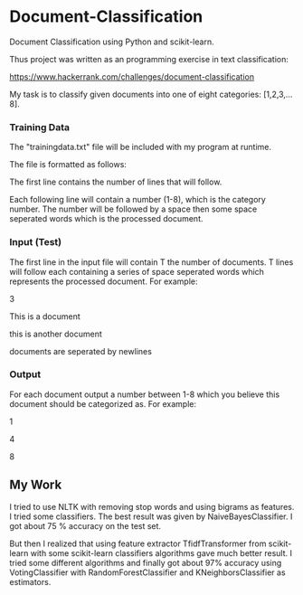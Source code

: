 # Document-Classification
Document Classification using Python and scikit-learn.

Thus project was written as an programming exercise in text classification:

https://www.hackerrank.com/challenges/document-classification


My task is to classify given documents into one of eight categories: [1,2,3,…8].

### Training Data

The "trainingdata.txt" file will be included with my program at runtime.

The file is formatted as follows:

The first line contains the number of lines that will follow.

Each following line will contain a number (1-8), which is the category number. The number will be followed by a space then some space seperated words which is the processed document.

### Input (Test)

The first line in the input file will contain T the number of documents. T lines will follow each containing a series of space seperated words which represents the processed document. For example:

3 

This is a document 

this is another document 

documents are seperated by newlines


### Output

For each document output a number between 1-8 which you believe this document should be categorized as. For example:

1 

4 

8

## My Work

I tried to use NLTK with removing stop words and using bigrams as features. I tried some classifiers. The best result was given by NaiveBayesClassifier. I got about 75 % accuracy on the test set.

But then I realized that using feature extractor TfidfTransformer from scikit-learn with some scikit-learn classifiers algorithms gave much better result. I tried some different algorithms and finally got about 97% accuracy using  VotingClassifier with RandomForestClassifier and KNeighborsClassifier as estimators.


